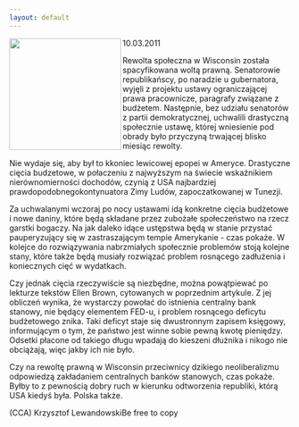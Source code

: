 ```yaml
---
layout: default
---
```


<img src="{{site.baseurl}}\articles\pictures\465.wisc.jpg" align="left" HSPACE=”50” VSPACE=”50” width="200"><!--62--><p>
10.03.2011</p><p>Rewolta społeczna w Wisconsin została spacyfikowana woltą prawną. Senatorowie republikańscy, po naradzie u gubernatora, wyjęli z projektu ustawy ograniczającej prawa pracownicze, paragrafy związane z budżetem. Następnie, bez udziału senatorów z partii demokratycznej, uchwalili drastyczną społecznie ustawę, której wniesienie pod obrady było przyczyną trwającej blisko miesiąc rewolty.</p><p>Nie wydaje się, aby był to kkoniec lewicowej epopei w Ameryce. Drastyczne cięcia budzetowe, w połaczeniu z najwyższym na świecie wskaźnikiem nierównomierności dochodów, czynią z USA najbardziej prawdopodobnegokontynuatora Zimy Ludów, zapoczatkowanej w Tunezji.</p><p>Za uchwalanymi wczoraj po nocy ustawami idą konkretne cięcia budżetowe i nowe daniny, które będą składane przez zubożałe społeczeństwo na rzecz garstki bogaczy. Na jak daleko idące ustępstwa będą w stanie przystać pauperyzujący się w zastraszającym tempie Amerykanie - czas pokaże. W kolejce do rozwiązywania nabrzmiałych społecznie problemów stoją kolejne stany, które także będą musiały rozwiązać problem rosnącego zadłużenia i koniecznych cięć w wydatkach.</p><p>Czy jednak cięcia rzeczywiście są niezbędne, można powątpiewać po lekturze tekstów Ellen Brown, cytowanych w poprzednim artykule. Z jej obliczeń wynika, że wystarczy powołać do istnienia centralny bank stanowy, nie będący elementem FED-u, i problem rosnącego deficytu budżetowego znika. Taki deficyt staje się dwustronnym zapisem księgowy, informującym o tym, że państwo jest winne sobie pewną kwotę pieniędzy. Odsetki płacone od takiego długu wpadają do kieszeni dłużnika i nikogo nie obciążają, więc jakby ich nie było.</p><p>Czy na rewoltę prawną w Wisconsin przeciwnicy dzikiego neoliberalizmu odpowiedzą zakładaniem centralnych banków stanowych, czas pokaże. Byłby to z pewnością dobry ruch w kierunku odtworzenia republiki, którą USA kiedyś była. Polska także.</p><p>(CCA) Krzysztof LewandowskiBe free to copy</p><p></p>